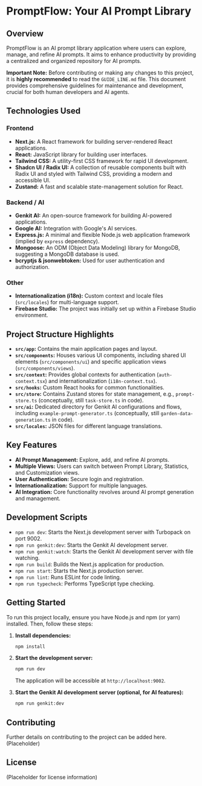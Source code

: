 # PromptFlow: Your AI Prompt Library

## Overview

PromptFlow is an AI prompt library application where users can explore, manage, and refine AI prompts. It aims to enhance productivity by providing a centralized and organized repository for AI prompts.

**Important Note:** Before contributing or making any changes to this project, it is **highly recommended** to read the `GUIDE_LINE.md` file. This document provides comprehensive guidelines for maintenance and development, crucial for both human developers and AI agents.

## Technologies Used

### Frontend

*   **Next.js:** A React framework for building server-rendered React applications.
*   **React:** JavaScript library for building user interfaces.
*   **Tailwind CSS:** A utility-first CSS framework for rapid UI development.
*   **Shadcn UI / Radix UI:** A collection of reusable components built with Radix UI and styled with Tailwind CSS, providing a modern and accessible UI.
*   **Zustand:** A fast and scalable state-management solution for React.

### Backend / AI

*   **Genkit AI:** An open-source framework for building AI-powered applications.
*   **Google AI:** Integration with Google's AI services.
*   **Express.js:** A minimal and flexible Node.js web application framework (implied by `express` dependency).
*   **Mongoose:** An ODM (Object Data Modeling) library for MongoDB, suggesting a MongoDB database is used.
*   **bcryptjs & jsonwebtoken:** Used for user authentication and authorization.

### Other

*   **Internationalization (i18n):** Custom context and locale files (`src/locales`) for multi-language support.
*   **Firebase Studio:** The project was initially set up within a Firebase Studio environment.

## Project Structure Highlights

*   **`src/app`:** Contains the main application pages and layout.
*   **`src/components`:** Houses various UI components, including shared UI elements (`src/components/ui`) and specific application views (`src/components/views`).
*   **`src/context`:** Provides global contexts for authentication (`auth-context.tsx`) and internationalization (`i18n-context.tsx`).
*   **`src/hooks`:** Custom React hooks for common functionalities.
*   **`src/store`:** Contains Zustand stores for state management, e.g., `prompt-store.ts` (conceptually, still `task-store.ts` in code).
*   **`src/ai`:** Dedicated directory for Genkit AI configurations and flows, including `example-prompt-generator.ts` (conceptually, still `garden-data-generation.ts` in code).
*   **`src/locales`:** JSON files for different language translations.

## Key Features

*   **AI Prompt Management:** Explore, add, and refine AI prompts.
*   **Multiple Views:** Users can switch between Prompt Library, Statistics, and Customization views.
*   **User Authentication:** Secure login and registration.
*   **Internationalization:** Support for multiple languages.
*   **AI Integration:** Core functionality revolves around AI prompt generation and management.

## Development Scripts

*   `npm run dev`: Starts the Next.js development server with Turbopack on port 9002.
*   `npm run genkit:dev`: Starts the Genkit AI development server.
*   `npm run genkit:watch`: Starts the Genkit AI development server with file watching.
*   `npm run build`: Builds the Next.js application for production.
*   `npm run start`: Starts the Next.js production server.
*   `npm run lint`: Runs ESLint for code linting.
*   `npm run typecheck`: Performs TypeScript type checking.

## Getting Started

To run this project locally, ensure you have Node.js and npm (or yarn) installed. Then, follow these steps:

1.  **Install dependencies:**
    ```bash
    npm install
    ```
2.  **Start the development server:**
    ```bash
    npm run dev
    ```
    The application will be accessible at `http://localhost:9002`.

3.  **Start the Genkit AI development server (optional, for AI features):**
    ```bash
    npm run genkit:dev
    ```

## Contributing

Further details on contributing to the project can be added here. (Placeholder)

## License

(Placeholder for license information)
